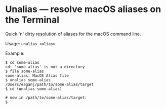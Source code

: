 # Unalias — resolve macOS aliases on the Terminal

Quick 'n' dirty resolution of aliases for the macOS command line.

Usage: `unalias <alias>`


Example:

    $ cd some-alias
    cd: 'some-alias' is not a directory
    $ file some-alias
    some-alias: MacOS Alias file
    $ unalias some-alias
    /Users/eaganj/path/to/some-alias/target
    $ cd (unalias some-alias)
    
    # now in /path/to/some-alias/target:
    $
